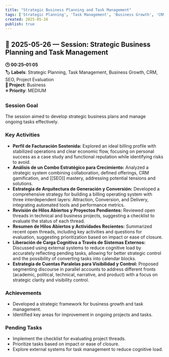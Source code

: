 ```yaml
---
title: "Strategic Business Planning and Task Management"
tags: ['Strategic Planning', 'Task Management', 'Business Growth', 'CRM', 'SEO', 'Project Evaluation']
created: 2025-05-26
publish: true
---
```


## 📅 2025-05-26 — Session: Strategic Business Planning and Task Management

**🕒 00:25–01:05**  
**🏷️ Labels**: Strategic Planning, Task Management, Business Growth, CRM, SEO, Project Evaluation  
**📂 Project**: Business  
**⭐ Priority**: MEDIUM  


### Session Goal
The session aimed to develop strategic business plans and manage ongoing tasks effectively.

### Key Activities
- **Perfil de Facturación Sostenida:** Explored an ideal billing profile with stabilized operations and clear economic flow, focusing on personal success as a case study and functional reputation while identifying risks to avoid.
- **Análisis de un Combo Estratégico para Crecimiento:** Analyzed a strategic system combining collaboration, defined offerings, CRM gamification, and [[SEO]] mastery, addressing potential tensions and solutions.
- **Estrategia de Arquitectura de Generación y Conversión:** Developed a comprehensive strategy for building a billing operating system with three interdependent layers: Attraction, Conversion, and Delivery, integrating automated tools and performance metrics.
- **Revisión de Hilos Abiertos y Proyectos Pendientes:** Reviewed open threads in technical and business projects, suggesting a checklist to evaluate the status of each thread.
- **Resumen de Hilos Abiertos y Actividades Recientes:** Summarized recent open threads, including key activities and questions for evaluation, suggesting prioritization based on impact or ease of closure.
- **Liberación de Carga Cognitiva a Través de Sistemas Externos:** Discussed using external systems to reduce cognitive load by accurately reflecting pending tasks, allowing for better strategic control and the possibility of converting tasks into calendar blocks.
- **Estrategia de Cuentas Paralelas para Visibilidad y Control:** Proposed segmenting discourse in parallel accounts to address different fronts (academic, political, technical, narrative, and product) with a focus on strategic clarity and visibility control.

### Achievements
- Developed a strategic framework for business growth and task management.
- Identified key areas for improvement in ongoing projects and tasks.

### Pending Tasks
- Implement the checklist for evaluating project threads.
- Prioritize tasks based on impact or ease of closure.
- Explore external systems for task management to reduce cognitive load.
